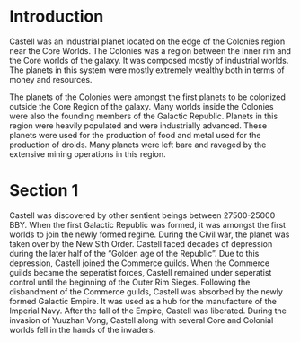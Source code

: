 # Introduction

Castell was an industrial planet located on the edge of the Colonies region near the Core Worlds.
The Colonies was a region between the Inner rim and the Core worlds of the galaxy.
It was composed mostly of industrial worlds.
The planets in this system were mostly extremely wealthy both in terms of money and resources.

The planets of the Colonies were amongst the first planets to be colonized outside the Core Region of the galaxy.
Many worlds inside the Colonies were also the founding members of the Galactic Republic.
Planets in this region were heavily populated and were industrially advanced.
These planets were used for the production of food and metal used for the production of droids.
Many planets were left bare and ravaged by the extensive mining operations in this region.

# Section 1

Castell was discovered by other sentient beings between 27500-25000 BBY.
When the first Galactic Republic was formed, it was amongst the first worlds to join the newly formed regime.
During the Civil war, the planet was taken over by the New Sith Order.
Castell faced decades of depression during the later half of the “Golden age of the Republic”.
Due to this depression, Castell joined the Commerce guilds.
When the Commerce guilds became the seperatist forces, Castell remained under seperatist control until the beginning of the Outer Rim Sieges.
Following the disbandment of the Commerce guilds, Castell was absorbed by the newly formed Galactic Empire.
It was used as a hub for the manufacture of the Imperial Navy.
After the fall of the Empire, Castell was liberated.
During the invasion of Yuuzhan Vong, Castell along with several Core and Colonial worlds fell in the hands of the invaders.
